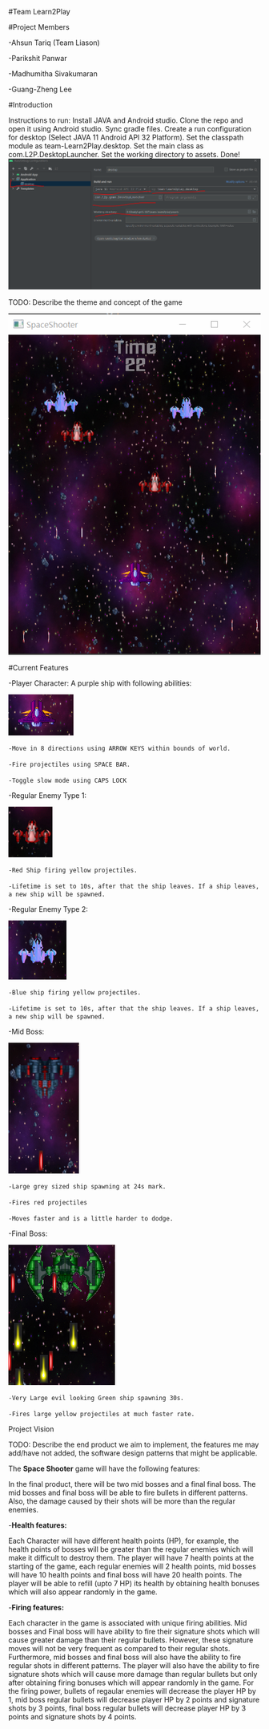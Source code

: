#Team Learn2Play

#Project Members

-Ahsun Tariq (Team Liason)

-Parikshit Panwar

-Madhumitha Sivakumaran

-Guang-Zheng Lee



#Introduction

Instructions to run: Install JAVA and Android studio. Clone the repo and open it using Android studio. Sync gradle files. Create a run configuration for desktop (Select JAVA 11 Android API 32 Platform). Set the classpath module as team-Learn2Play.desktop. Set the main class as com.L2P.DesktopLauncher. Set the working directory to assets. Done! 
![](screendumps/config.PNG)

TODO: Describe the theme and concept of the game


![](screendumps/gameConcept.PNG)


#Current Features

-Player Character: A purple ship with following abilities:

![](screendumps/player.PNG)


    -Move in 8 directions using ARROW KEYS within bounds of world.

    -Fire projectiles using SPACE BAR.

    -Toggle slow mode using CAPS LOCK




-Regular Enemy Type 1:

![](screendumps/enemy1.PNG)

    -Red Ship firing yellow projectiles.

    -Lifetime is set to 10s, after that the ship leaves. If a ship leaves, a new ship will be spawned.


-Regular Enemy Type 2:

![](screendumps/enemy2.PNG)


    -Blue ship firing yellow projectiles.

    -Lifetime is set to 10s, after that the ship leaves. If a ship leaves, a new ship will be spawned.

-Mid Boss:

![](screendumps/midBoss.PNG)

    -Large grey sized ship spawning at 24s mark.

    -Fires red projectiles

    -Moves faster and is a little harder to dodge.
-Final Boss:

![](screendumps/boss.PNG)

    -Very Large evil looking Green ship spawning 30s.
    
    -Fires large yellow projectiles at much faster rate.

    

Project Vision

TODO: Describe the end product we aim to implement, the features me may add/have not added, the software design patterns that might be applicable. 

The **Space Shooter** game will have the following features:

In the final product, there will be two mid bosses and a final final boss. The mid bosses and final boss will be able to fire bullets in different patterns. Also, the damage caused by their shots will be more than the regular enemies.

-**Health features:**

Each Character will have different health points (HP), for example, the health points of bosses will be greater than the regular enemies which will make it difficult to destroy them. The player will have 7 health points at the starting of the game, each regular enemies will 2 health points, mid bosses will have 10 health points and final boss will have 20 health points. The player will be able to refill (upto 7 HP) its health by obtaining health bonuses which will also appear randomly in the game.

-**Firing features:**

Each character in the game is associated with unique firing abilities. Mid bosses and Final boss will have ability to fire their signature shots which will cause greater damage than their regular bullets. However, these signature moves will not be very frequent as compared to their regular shots. Furthermore, mid bosses and final boss will also have the ability to fire regular shots in different patterns. The player will also have the ability to fire signature shots which will cause more damage than regular bullets but only after obtaining firing bonuses which will appear randomly in the game. For the firing power, bullets of regaular enemies will decrease the player HP by 1, mid boss regular bullets will decrease player HP by 2 points and signature shots by 3 points, final boss regular bullets will decrease player HP by 3 points and signature shots by 4 points. 
